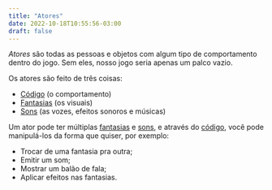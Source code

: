```yaml
---
title: "Atores"
date: 2022-10-18T10:55:56-03:00
draft: false
---
```


*Atores* são todas as pessoas e objetos com algum tipo de comportamento dentro do jogo. Sem eles, nosso jogo seria apenas um palco vazio.

Os atores são feito de três coisas:

- [Código](/conceitos/codigo) (o comportamento)
- [Fantasias](/conceitos/fantasias) (os visuais)
- [Sons](/conceitos/sons) (as vozes, efeitos sonoros e músicas)

Um ator pode ter múltiplas [fantasias](/conceitos/fantasias) e [sons](/conceitos/sons), e através do [código](/conceitos/codigo), você pode manipulá-los da forma que quiser, por exemplo:

- Trocar de uma fantasia pra outra;
- Emitir um som;
- Mostrar um balão de fala;
- Aplicar efeitos nas fantasias.

